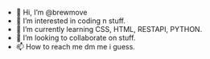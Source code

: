 - 👋 Hi, I’m @brewmove
- 👀 I’m interested in coding n stuff.
- 🌱 I’m currently learning CSS, HTML, RESTAPI, PYTHON.
- 💞️ I’m looking to collaborate on stuff.
- 📫 How to reach me dm me i guess.

<!---
brewmove/brewmove is a ✨ special ✨ repository because its `README.md` (this file) appears on your GitHub profile.
You can click the Preview link to take a look at your changes.
--->
